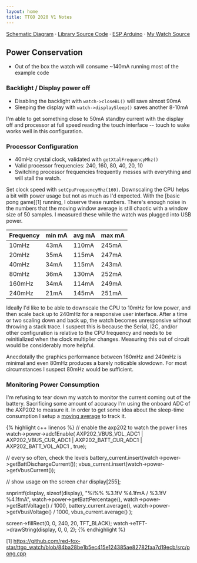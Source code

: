 ```yaml
---
layout: home
title: TTGO 2020 V1 Notes
---
```


[Schematic Diagram](assets/t_watch-2020v1-schematic.pdf)
&middot;
[Library Source Code](https://github.com/Xinyuan-LilyGO/TTGO_TWatch_Library)
&middot;
[ESP Arduino](https://github.com/espressif/arduino-esp32)
&middot;
[My Watch Source](https://github.com/red-fox-star/ttgo_watch)

## Power Conservation
- Out of the box the watch will consume ~140mA running most of the example code

### Backlight / Display power off
- Disabling the backlight with `watch->closeBL()` will save almost 90mA
- Sleeping the display with `watch->displaySleep()` saves another 8-10mA

I'm able to get something close to 50mA standby current with the display off and processor at full speed reading the touch interface -- touch to wake works well in this configuration.

### Processor Configuration

- 40mHz crystal clock, validated with `getXtalFrequencyMhz()`
- Valid processor frequencies: 240, 160, 80, 40, 20, 10
- Switching processor frequencies frequently messes with everything and will stall the watch.

Set clock speed with `setCpuFrequencyMhz(160)`. Downscaling the CPU helps a bit with power usage but not as much as I'd expected. With the [basic pong game][1] running, I observe these numbers. There's enough noise in the numbers that the moving window average is still chaotic with a window size of 50 samples. I measured these while the watch was plugged into USB power.

| Frequency | min mA | avg mA | max mA |
|-----------|--------|--------|--------|
| 10mHz     |  43mA  | 110mA  | 245mA  |
| 20mHz     |  35mA  | 115mA  | 247mA  |
| 40mHz     |  34mA  | 115mA  | 243mA  |
| 80mHz     |  36mA  | 130mA  | 252mA  |
| 160mHz    |  34mA  | 114mA  | 249mA  |
| 240mHz    |  21mA  | 145mA  | 251mA  |

Ideally I'd like to be able to downscale the CPU to 10mHz for low power, and then scale back up to 240mHz for a responsive user interface. After a time or two scaling down and back up, the watch becomes unresponsive without throwing a stack trace. I suspect this is because the Serial, I2C, and/or other configuration is relative to the CPU frequency and needs to be reinitialized when the clock multiplier changes. Measuring this out of circuit would be considerably more helpful.

Anecdotally the graphics performance between 160mHz and 240mHz is minimal and even 80mHz produces a barely noticable slowdown. For most circumstances I suspect 80mHz would be sufficient.

### Monitoring Power Consumption

I'm refusing to tear down my watch to monitor the current coming out of the battery. Sacrificing some amount of accuracy I'm using the onboard ADC of the AXP202 to measure it. In order to get some idea about the sleep-time consumption I setup a [moving average](https://github.com/red-fox-star/ttgo_watch/blob/84ba28be1b5ec415e124385ae82782faa7d19ecb/src/moving_average.h) to track it.

{% highlight c++ linenos %}
// enable the axp202 to watch the power lines
watch->power->adc1Enable(
    AXP202_VBUS_VOL_ADC1
    | AXP202_VBUS_CUR_ADC1
    | AXP202_BATT_CUR_ADC1
    | AXP202_BATT_VOL_ADC1
, true);

// every so often, check the levels
battery_current.insert(watch->power->getBattDischargeCurrent());
vbus_current.insert(watch->power->getVbusCurrent());


// show usage on the screen
char display[255];

snprintf(display, sizeof(display),
    "%i%% %3.1fV %4.1fmA / %3.1fV %4.1fmA",
    watch->power->getBattPercentage(),
    watch->power->getBattVoltage() / 1000,
    battery_current.average(),
    watch->power->getVbusVoltage() / 1000,
    vbus_current.average()
);

screen->fillRect(0, 0, 240, 20, TFT_BLACK);
watch->eTFT->drawString(display, 0, 0, 2);
{% endhighlight %}

[1] https://github.com/red-fox-star/ttgo_watch/blob/84ba28be1b5ec415e124385ae82782faa7d19ecb/src/pong.cpp
